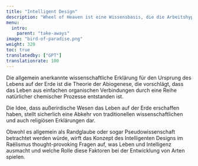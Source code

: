 ```yaml
---
title: "Intelligent Design"
description: "Wheel of Heaven ist eine Wissensbasis, die die Arbeitshypothese untersucht, dass das Leben auf der Erde von einer außerirdischen Zivilisation, den sogenannten Elohim, intelligent entworfen wurde."
menu:
  intro:
    parent: "take-aways"
image: "bird-of-paradise.png"
weight: 320
toc: true
translatedby: ["GPT"]
translationrate: 100
---
```


Die allgemein anerkannte wissenschaftliche Erklärung für den Ursprung des Lebens auf der Erde ist die Theorie der Abiogenese, die vorschlägt, dass das Leben aus einfachen organischen Verbindungen durch eine Reihe natürlicher chemischer Prozesse entstanden ist.

Die Idee, dass außerirdische Wesen das Leben auf der Erde erschaffen haben, stellt sicherlich eine Abkehr von traditionellen wissenschaftlichen und auch religiösen Erklärungen dar.

Obwohl es allgemein als Randglaube oder sogar Pseudowissenschaft betrachtet werden würde, wirft das Konzept des Intelligenten Designs im Raëlismus thought-provoking Fragen auf, was Leben und Intelligenz ausmacht und welche Rolle diese Faktoren bei der Entwicklung von Arten spielen.
